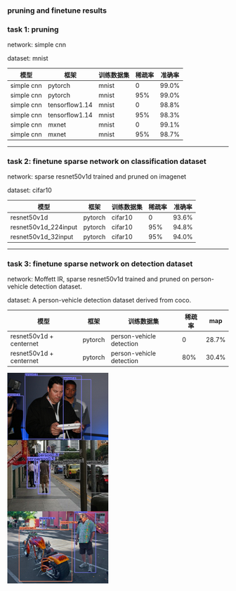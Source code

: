### pruning and finetune results 
### task 1: pruning
network: simple cnn

dataset: mnist

|模型|框架|训练数据集|稀疏率|准确率|
|-|-|-|-|-|
|simple cnn|pytorch|mnist|0|99.0%|
|simple cnn|pytorch|mnist|95%|99.0%|
|simple cnn|tensorflow1.14|mnist|0|98.8%|
|simple cnn|tensorflow1.14|mnist|95%|98.3%|
|simple cnn|mxnet|mnist|0|99.1%|
|simple cnn|mxnet|mnist|95%|98.7%|
---
### task 2: finetune sparse network on classification dataset 
network: sparse resnet50v1d trained and pruned on imagenet 

dataset: cifar10 

|模型|框架|训练数据集|稀疏率|准确率|
|-|-|-|-|-|
|resnet50v1d|pytorch|cifar10|0|93.6%|
|resnet50v1d_224input|pytorch|cifar10|95%|94.8%|
|resnet50v1d_32input|pytorch|cifar10|95%|94.0%|

---

### task 3: finetune sparse network on detection dataset 
network: Moffett IR, sparse resnet50v1d trained and pruned on person-vehicle detection dataset. 

dataset: A person-vehicle detection dataset derived from coco.

|模型|框架|训练数据集|稀疏率|map|
|-|-|-|-|-|
|resnet50v1d + centernet|pytorch|person-vehicle detection|0|28.7%|
|resnet50v1d + centernet|pytorch|person-vehicle detection|80%|30.4%|

<div class="row">
  <div class="column">
<img src="../examples/cocoSubset/inference_results/img1_sparse.jpg" width=230px alt="Markdown Monster icon" style="float: left; margin-right: 10px;" />
  </div>
  <div class="column">
<img src="../examples/cocoSubset/inference_results/img2_sparse.jpg" width=230px alt="Markdown Monster icon" style="float: left; margin-right: 10px;" />
  </div>
  <div class="column">
<img src="../examples/cocoSubset/inference_results/img3_sparse.jpg" width=230px alt="Markdown Monster icon" style="float: left; margin-right: 10px;" />
  </div>
</div>
